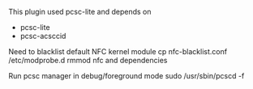 This plugin used pcsc-lite and depends on
 * pcsc-lite
 * pcsc-acsccid

Need to blacklist default NFC kernel module
    cp nfc-blacklist.conf /etc/modprobe.d
    rmmod nfc and dependencies

Run pcsc manager in debug/foreground mode
  sudo /usr/sbin/pcscd -f